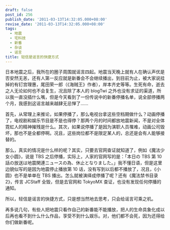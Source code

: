 ```yaml
---
draft: false
post_id: 256
publish_date: '2011-03-13T14:32:05.000+08:00'
revise_date: '2011-03-13T14:32:05.000+08:00'
tags:
  - 地震
  - 宅科技
  - 新番
  - 杂谈
  - 谣言
title: 轻信是谣言的快捷方式
---
```


日本地震之后，我所在的圈子周围就谣言四起。地震当天晚上就有人在确认声优是否安然无恙，还有人第一反应就是新番会不会继续播出，到目前为止，被大家说挂掉的有钉宫理惠，尾田荣一郎（《海贼王》作者），岸本齐史等等。生死有命，逝去之人无论如何也不会复生，况且除了本人的 blogTwi 之外也没有求证的渠道，所以我一直没插什么嘴，但是今天看到了一份传说中的新番停播名单，说全部停播两个月，我感到这谣言越来越肆无忌惮了……

首先，从常理上来推论，如果停播了，那么电视台拿这些空档期做什么？动画停播了，电视剧和娱乐节目是不是也得停？那两个月的时间都放地震新闻，不是对全体霓虹人的精神摧残是什么。其次，如果说停播了是因为演职人员罹难，动画公司毁坏，那也不是全都停啊。况且，这些岗位都不是限定某人的，总还是会有人能够接替的。

那么，真实的情况是什么样的呢？其实，只要去官网查证就知道了，例如《魔法少女小圆》，说是 TBS 之后停播，实际上，人家的官网写的是：「本日の TBS 第 10 話の放送は地震関連ニュースの為、休止となりました。」我不懂日语，但是这里边貌似写的是因为地震停止播放第 10 话，没有写到以后都不播放了，况且，《小圆》也不是单单在 TBS 播出。怎么就被演绎成停播了呢？还有《魔法禁书目录 2》，传言 JCStaff 全毁，但是去官网和 TokyoMX 查证，也没有发现任何停播的通知。

所以，轻信是谣言的快捷方式，只是想当然地去思考，只会给谣言可乘之机。

再多说几句，有些人把地震只看作自己的新番能不能播放，把人的生命具象化成以后再也看不到什么什么作品，享受不到什么娱乐。对，他们都不会死，因为还得给你们做新番呢。
